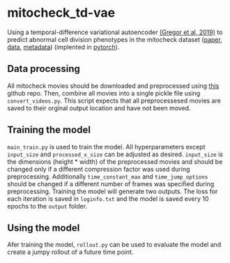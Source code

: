 # mitocheck_td-vae
Using a temporal-difference variational autoencoder [(Gregor et al, 2019)](https://arxiv.org/abs/1806.03107) to predict abnormal cell division phenotypes in the mitocheck dataset ([paper](https://pubmed.ncbi.nlm.nih.gov/20360735/idr), [data](https://idr.openmicroscopy.org/webclient/?show=screen-1101), [metadata](https://github.com/IDR/idr-metadata/blob/master/idr0013-neumann-mitocheck/screenA/)) (implented in [pytorch](https://pytorch.org/)). 

## Data processing  

All mitocheck movies should be downloaded and preprocessed using [this](https://github.com/WayScience/mitocheck_movies) github repo. 
Then, combine all movies into a single pickle file using `convert_videos.py`. 
This script expects that all preprocessesed movies are saved to their orginal output location and have not been moved. 

## Training the model 

`main_train.py` is used to train the model. 
All hyperparameters except `input_size` and `processed_x_size` can be adjusted as desired. 
`input_size` is the dimensions (height * width) of the preprocessed movies and should be changed only if a different compression factor was used during preprocessing. 
Additionally `time_constant_max` and `time_jump_options` should be changed if a different number of frames was specified during preprocessing.
Training the model will generate two outputs. 
The loss for each iteration is saved in `loginfo.txt` and the model is saved every 10 epochs to the `output` folder. 

## Using the model 

Afer training the model, `rollout.py` can be used to evaluate the model and create a jumpy rollout of a future time point. 